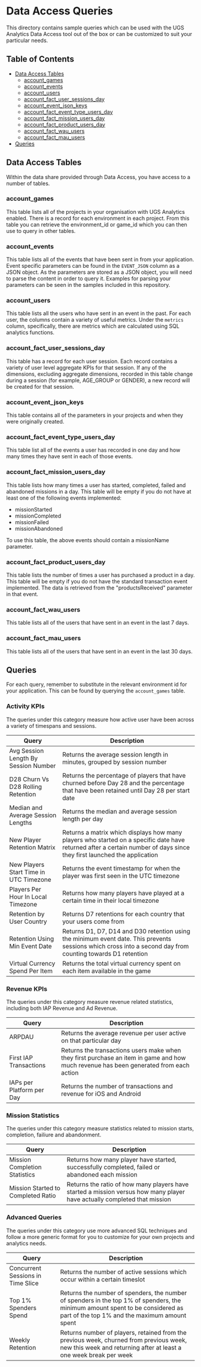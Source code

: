 # Data Access Queries

This directory contains sample queries which can be used with the UGS Analytics Data Access tool out of the box or can be customized to suit your particular needs.

## Table of Contents

- [Data Access Tables](#data-access-tables)
  - [account_games](#account_games)
  - [account_events](#account_events)
  - [account_users](#account_users)
  - [account_fact_user_sessions_day](#account_fact_user_sessions_day)
  - [account_event_json_keys](#account_event_json_keys)
  - [account_fact_event_type_users_day](#account_fact_event_type_users_day)
  - [account_fact_mission_users_day](#account_fact_mission_users_day)
  - [account_fact_product_users_day](#account_fact_product_users_day)
  - [account_fact_wau_users](#account_fact_wau_users)
  - [account_fact_mau_users](#account_fact_mau_users)
- [Queries](#queries)

## Data Access Tables

Within the data share provided through Data Access, you have access to a number of tables.

### account_games

This table lists all of the projects in your organisation with UGS Analytics enabled. There is a record for each environment in each project. From this table you can retrieve the environment_id or game_id which you can then use to query in other tables.

### account_events 

This table lists all of the events that have been sent in from your application. Event specific parameters can be found in the `EVENT_JSON` column as a JSON object. As the parameters are stored as a JSON object, you will need to parse the content in order to query it. Examples for parsing your parameters can be seen in the samples included in this repository.

### account_users 

This table lists all the users who have sent in an event in the past. For each user, the columns contain a variety of useful metrics. Under the `metrics` column, specifically, there are metrics which are calculated using SQL analytics functions.

### account_fact_user_sessions_day

This table has a record for each user session. Each record contains a variety of user level aggregate KPIs for that session. If any of the dimensions, excluding aggregate dimensions, recorded in this table change during a session (for example, AGE_GROUP or GENDER), a new record will be created for that session.

### account_event_json_keys 

This table contains all of the parameters in your projects and when they were originally created.

### account_fact_event_type_users_day 

This table list all of the events a user has recorded in one day and how many times they have sent in each of those events.

### account_fact_mission_users_day 

This table lists how many times a user has started, completed, failed and abandoned missions in a day. This table will be empty if you do not have at least one of the following events implemented:

- missionStarted
- missionCompleted
- missionFailed
- missionAbandoned

To use this table, the above events should contain a missionName parameter.

### account_fact_product_users_day

This table lists the number of times a user has purchased a product in a day. This table will be empty if you do not have the standard transaction event implemented. The data is retrieved from the "productsReceived" parameter in that event.

### account_fact_wau_users

This table lists all of the users that have sent in an event in the last 7 days. 

### account_fact_mau_users

This table lists all of the users that have sent in an event in the last 30 days. 

## Queries

For each query, remember to substitute in the relevant environment id for your application. This can be found by querying the `account_games` table.

### Activity KPIs

The queries under this category measure how active user have been across a variety of timespans and sessions.

|Query|Description|
|---|---|
|Avg Session Length By Session Number|Returns the average session length in minutes, grouped by session number|
|D28 Churn Vs D28 Rolling Retention|Returns the percentage of players that have churned before Day 28 and the percentage that have been retained until Day 28 per start date|
|Median and Average Session Lengths|Returns the median and average session length per day|
|New Player Retention Matrix|Returns a matrix which displays how many players who started on a specific date have returned after a certain number of days since they first launched the application|
|New Players Start Time in UTC Timezone|Returns the event timestamp for when the player was first seen in the UTC timezone|
|Players Per Hour In Local Timezone|Returns how many players have played at a certain time in their local timezone|
|Retention by User Country|Returns D7 retentions for each country that your users come from|
|Retention Using Min Event Date|Returns D1, D7, D14 and D30 retention using the minimum event date. This prevents sessions which cross into a second day from counting towards D1 retention|
|Virtual Currency Spend Per Item|Returns the total virtual currency spent on each item available in the game|

### Revenue KPIs

The queries under this category measure revenue related statistics, including both IAP Revenue and Ad Revenue.

|Query|Description|
|---|---|
|ARPDAU|Returns the average revenue per user active on that particular day|
|First IAP Transactions|Returns the transactions users make when they first purchase an item in game and how much revenue has been generated from each action|
|IAPs per Platform per Day|Returns the number of transactions and revenue for iOS and Android|

### Mission Statistics

The queries under this category measure statistics related to mission starts, completion, failiure and abandonment.

|Query|Description|
|---|---|
|Mission Completion Statistics|Returns how many player have started, successfully completed, failed or abandoned each mission|
|Mission Started to Completed Ratio|Returns the ratio of how many players have started a mission versus how many player have actually completed that mission|

### Advanced Queries

The queries under this category use more advanced SQL techniques and follow a more generic format for you to customize for your own projects and analytics needs.

|Query|Description|
|---|---|
|Concurrent Sessions in Time Slice|Returns the number of active sessions which occur within a certain timeslot|
|Top 1% Spenders Spend|Returns the number of spenders, the number of spenders in the top 1% of spenders, the minimum amount spent to be considered as part of the top 1% and the maximum amount spent|
|Weekly Retention|Returns number of players, retained from the previous week, churned from previous week, new this week and returning after at least a one week break per week|
